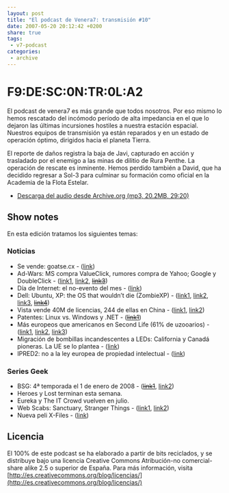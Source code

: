 ```yaml
---
layout: post
title: "El podcast de Venera7: transmisión #10"
date: 2007-05-20 20:12:42 +0200
share: true
tags:
 - v7-podcast
categories:
 - archive
---
```


# F9:DE:SC:0N:TR:0L:A2
El podcast de venera7 es más grande que todos nosotros. Por eso mismo lo hemos rescatado del incómodo período de alta impedancia en el que lo dejaron las últimas incursiones hostiles a nuestra estación espacial. Nuestros equipos de transmisión ya están reparados y en un estado de operación óptimo, dirigidos hacia el planeta Tierra.

El reporte de daños registra la baja de Javi, capturado en acción y trasladado por el enemigo a las minas de dilitio de Rura Penthe. La operación de rescate es inminente. Hemos perdido también a David, que ha decidido regresar a Sol-3 para culminar su formación como oficial en la Academia de la Flota Estelar.

- [Descarga del audio desde Archive.org (mp3, 20.2MB, 29:20)](https://archive.org/download/v7podcast/10%2009_F9_DE_SC_0N_TR_0L_A2.mp3)

## Show notes

En esta edición tratamos los siguientes temas:

### Noticias

- Se vende: goatse.cx - ([link](https://news.slashdot.org/story/07/04/22/0134257/goatsecx-is-for-sale))
- Ad-Wars: MS compra ValueClick, rumores compra de Yahoo; Google y DoubleClick - ([link1](http://news.bbc.co.uk/2/hi/business/6670227.stm), [link2](http://web.archive.org/web/20070602112602/http://www.venera7.com/tecnologia/compra-google-doubleclick-consecuencias), ~~[link3](http://web.archive.org/web/20070625093247/http://www.venera7.com/software/microsoft-quiere-comprar-yahoo)~~)
- Día de Internet: el no-evento del mes - ([link](https://es.wikipedia.org/wiki/D%C3%ADa_de_Internet))
- Dell: Ubuntu, XP: the OS that wouldn’t die (ZombieXP) - ([link1](http://web.archive.org/web/20070702154939/http://apcmag.com/5835/vendors_in_no_rush_to_ditch_xp_for_vista), [link2](http://web.archive.org/web/20070625144708/http://direct2dell.com/one2one/archive/2007/05/01/13147.aspx), [link3](https://web-beta.archive.org/web/20070428164653/http://news.yahoo.com/s/nf/20070420/tc_nf/51655), ~~[link4](http://web.archive.org/web/20070625093247/http://news.yahoo.com/s/nf/20070507/bs_nf/52072)~~)
- Vista vende 40M de licencias, 244 de ellas en China - ([link1](http://web.archive.org/web/20070705185944/http://news.com.com/Gates+40+million+Vista+copies+sold/2100-1016_3-6183890.html?), [link2](https://tech.slashdot.org/story/07/04/18/1512216/only-244-genuine-windows-vistas-sold-in-china))
- Patentes: Linux vs. Windows y .NET - (~~[link1](http://web.archive.org/web/20070529114828/http://news.yahoo.com/s/infoworld/20070421/tc_infoworld/87908)~~)
- Más europeos que americanos en Second Life (61% de uzooarios) - ([link1](http://web.archive.org/web/20070509070545/http://news.yahoo.com/s/nm/20070504/tc_nm/secondlife_residents_dc), [link2](http://web.archive.org/web/20080603195627/http://abcnews.go.com/TheLaw/story?id=3159871), [link3](http://elpais.com/elpais/2007/05/13/actualidad/1179044223_850215.html))
- Migración de bombillas incandescentes a LEDs: California y Canadá pioneras. La UE se lo plantea - ([link](http://web.archive.org/web/20070513032209/http://news.yahoo.com/s/ap/20070510/ap_on_hi_te/led_lighting))
- IPRED2: no a la ley europea de propiedad intelectual - ([link](http://web.archive.org/web/20070629230620/http://www.copycrime.eu/))

### Series Geek

- BSG: 4ª temporada el 1 de enero de 2008 - (~~[link1](http://web.archive.org/web/20070625093247/http://www.venera7.com/entretenimiento/vuelve-battlestar-galactica)~~, [link2](http://web.archive.org/web/20070515033234/http://www.patriotresource.com/bg/insights/spoilers/season4.html))
- Heroes y Lost terminan esta semana.
- Eureka y The IT Crowd vuelven en julio.
- Web Scabs: Sanctuary, Stranger Things - ([link1](http://sanctuary.wikia.com/wiki/Webisode_Guide), [link2](http://strangerthings.tv/episodes))
- Nueva peli X-Files - ([link](http://www.sliceofscifi.com/2007/04/23/x-files-film-sequel-in-the-works/))

## Licencia
El 100% de este podcast se ha elaborado a partir de bits reciclados, y se distribuye bajo una licencia Creative Commons Atribución-no comercial-share alike 2.5 o superior de España. Para más información, visita [http://es.creativecommons.org/blog/licencias/](http://es.creativecommons.org/blog/licencias/)

